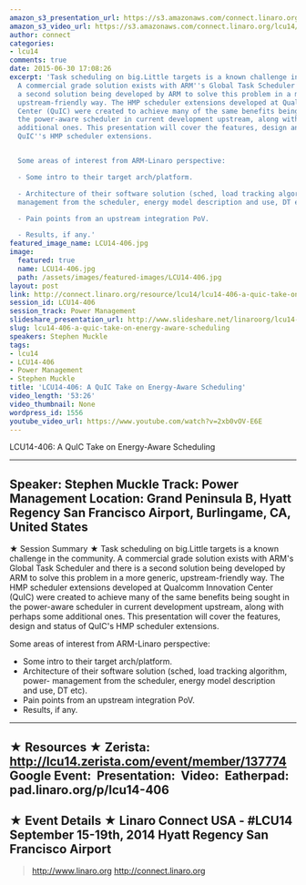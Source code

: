 ```yaml
---
amazon_s3_presentation_url: https://s3.amazonaws.com/connect.linaro.org/hkg15/Videos/09-18-Thursday/LCU14-406.pdf
amazon_s3_video_url: https://s3.amazonaws.com/connect.linaro.org/lcu14/videos/09-18-Thursday/LCU14-406-+A+QuIC+Take+on+Energy-Aware+Scheduling.mp4
author: connect
categories:
- lcu14
comments: true
date: 2015-06-30 17:08:26
excerpt: 'Task scheduling on big.Little targets is a known challenge in the community.
  A commercial grade solution exists with ARM''s Global Task Scheduler and there is
  a second solution being developed by ARM to solve this problem in a more generic,
  upstream-friendly way. The HMP scheduler extensions developed at Qualcomm Innovation
  Center (QuIC) were created to achieve many of the same benefits being sought in
  the power-aware scheduler in current development upstream, along with perhaps some
  additional ones. This presentation will cover the features, design and status of
  QuIC''s HMP scheduler extensions.


  Some areas of interest from ARM-Linaro perspective:

  - Some intro to their target arch/platform.

  - Architecture of their software solution (sched, load tracking algorithm, power-
  management from the scheduler, energy model description and use, DT etc).

  - Pain points from an upstream integration PoV.

  - Results, if any.'
featured_image_name: LCU14-406.jpg
image:
  featured: true
  name: LCU14-406.jpg
  path: /assets/images/featured-images/LCU14-406.jpg
layout: post
link: http://connect.linaro.org/resource/lcu14/lcu14-406-a-quic-take-on-energy-aware-scheduling/
session_id: LCU14-406
session_track: Power Management
slideshare_presentation_url: http://www.slideshare.net/linaroorg/lcu14-406-a-quick-take-on-energyaware-scheduling
slug: lcu14-406-a-quic-take-on-energy-aware-scheduling
speakers: Stephen Muckle
tags:
- lcu14
- LCU14-406
- Power Management
- Stephen Muckle
title: 'LCU14-406: A QuIC Take on Energy-Aware Scheduling'
video_length: '53:26'
video_thumbnail: None
wordpress_id: 1556
youtube_video_url: https://www.youtube.com/watch?v=2xb0vOV-E6E
---
```


LCU14-406: A QuIC Take on Energy-Aware Scheduling

---------------------------------------------------

Speaker: Stephen Muckle
Track: Power Management
Location: Grand Peninsula B, Hyatt Regency San Francisco Airport, Burlingame, CA, United States
---------------------------------------------------

★ Session Summary ★
Task scheduling on big.Little targets is a known challenge in the community. A commercial grade solution exists with ARM's Global Task Scheduler and there is a second solution being developed by ARM to solve this problem in a more generic, upstream-friendly way. The HMP scheduler extensions developed at Qualcomm Innovation Center (QuIC) were created to achieve many of the same benefits being sought in the power-aware scheduler in current development upstream, along with perhaps some additional ones. This presentation will cover the features, design and status of QuIC's HMP scheduler extensions.

Some areas of interest from ARM-Linaro perspective:
- Some intro to their target arch/platform.
- Architecture of their software solution (sched, load tracking algorithm, power- management from the scheduler, energy model description     and use, DT etc).
- Pain points from an upstream integration PoV.
- Results, if any.
---------------------------------------------------

★ Resources ★
Zerista: http://lcu14.zerista.com/event/member/137774
Google Event: 
Presentation: 
Video: 
Eatherpad: pad.linaro.org/p/lcu14-406
---------------------------------------------------

★ Event Details ★
Linaro Connect USA - #LCU14
September 15-19th, 2014
Hyatt Regency San Francisco Airport
---------------------------------------------------

> http://www.linaro.org
> http://connect.linaro.org